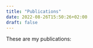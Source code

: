 ```yaml
---
title: "Publications"
date: 2022-08-26T15:50:26+02:00
draft: false
---
```

These are my publications:

